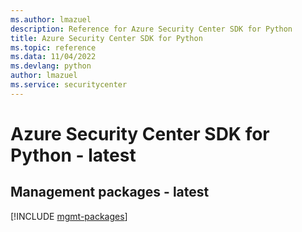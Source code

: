 ```yaml
---
ms.author: lmazuel
description: Reference for Azure Security Center SDK for Python
title: Azure Security Center SDK for Python
ms.topic: reference
ms.data: 11/04/2022
ms.devlang: python
author: lmazuel
ms.service: securitycenter
---
```

# Azure Security Center SDK for Python - latest

## Management packages - latest
[!INCLUDE [mgmt-packages](security-center-mgmt-index.md)]